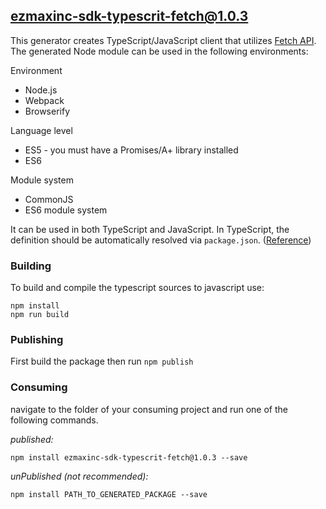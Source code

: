 ## ezmaxinc-sdk-typescrit-fetch@1.0.3

This generator creates TypeScript/JavaScript client that utilizes [Fetch API](https://fetch.spec.whatwg.org/). The generated Node module can be used in the following environments:

Environment
* Node.js
* Webpack
* Browserify

Language level
* ES5 - you must have a Promises/A+ library installed
* ES6

Module system
* CommonJS
* ES6 module system

It can be used in both TypeScript and JavaScript. In TypeScript, the definition should be automatically resolved via `package.json`. ([Reference](http://www.typescriptlang.org/docs/handbook/typings-for-npm-packages.html))

### Building

To build and compile the typescript sources to javascript use:
```
npm install
npm run build
```

### Publishing

First build the package then run ```npm publish```

### Consuming

navigate to the folder of your consuming project and run one of the following commands.

_published:_

```
npm install ezmaxinc-sdk-typescrit-fetch@1.0.3 --save
```

_unPublished (not recommended):_

```
npm install PATH_TO_GENERATED_PACKAGE --save
